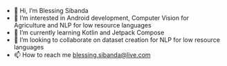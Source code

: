 - 👋 Hi, I’m Blessing Sibanda
- 👀 I’m interested in Android development, Computer Vision for Agriculture and NLP for low resource languages
- 🌱 I’m currently learning Kotlin and Jetpack Compose
- 💞️ I’m looking to collaborate on dataset creation for NLP for low resource languages
- 📫 How to reach me blessing.sibanda@live.com

<!---
banQomania/banQomania is a ✨ special ✨ repository because its `README.md` (this file) appears on your GitHub profile.
You can click the Preview link to take a look at your changes.
--->
